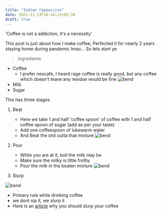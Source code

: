 ```yaml
---
title: "Indian Cappuccino"
date: 2021-11-23T16:14:21+05:30
draft: true
---
```


'Coffee is not a addiction, it's a necessity'

This post is just about how I make coffee, Perfected it for nearly 2 years staying home during pandemic lmao...
So lets start ye

> Ingredients

- Coffee
  - I prefer nescafe, I heard rage coffee is really good, but any coffee which doesn't leave any residue would be fine
    ![bend](https://raw.githubusercontent.com/omar1024/hugo-blog/master/static/coffee/pow.jpeg)
- Milk
- Sugar

This has three stages

1. Beat

   - Here we take 1 and half 'coffee spoon' of coffee with 1 and half coffee spoon of sugar (add as per your taste)
   - Add one coffeespoon of lukewarm water
   - And Beat the shit outta that mixture
     ![bend](https://raw.githubusercontent.com/omar1024/hugo-blog/master/static/coffee/bend.gif)

2. Pour

   - While you are at it, boil the milk may be
   - Make sure the milky is little frothy
   - Pour the milk in the beaten mixture
     ![bend](https://raw.githubusercontent.com/omar1024/hugo-blog/master/static/coffee/pour.gif)

3. Slurp

![bend](https://raw.githubusercontent.com/omar1024/hugo-blog/master/static/coffee/final.jpeg)

- Primary rule while drinking coffee
- we dont sip it, we slurp it
- Here is an [article](https://latinamericancoffeeacademy.org/slurp-coffee/) why you should slurp your coffee
